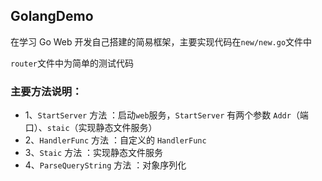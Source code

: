 ## GolangDemo

在学习 Go Web 开发自己搭建的简易框架，主要实现代码在`new/new.go`文件中

`router`文件中为简单的测试代码

### 主要方法说明：
- 1、```StartServer``` 方法 ：启动```web```服务，```StartServer``` 有两个参数 ```Addr```（端口）、```staic```（实现静态文件服务）
- 2、```HandlerFunc``` 方法 ：自定义的 ```HandlerFunc```
- 3、```Staic``` 方法 ：实现静态文件服务
- 4、```ParseQueryString``` 方法 ：对象序列化

